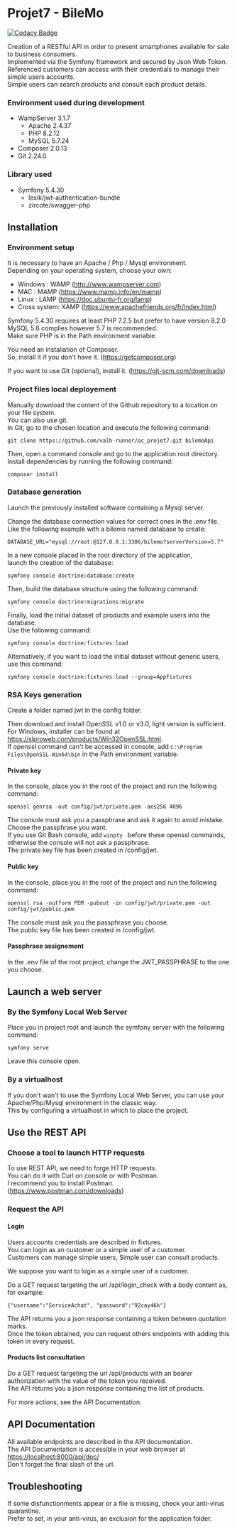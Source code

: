 # Projet7 - BileMo

[![Codacy Badge](https://app.codacy.com/project/badge/Grade/2141b002cf514748a5354b125eca689f)](https://app.codacy.com/gh/valh-runner/oc_projet7/dashboard?utm_source=gh&utm_medium=referral&utm_content=&utm_campaign=Badge_grade)

Creation of a RESTful API in order to present smartphones available for sale to business consumers.\
Implemented via the Symfony framework and secured by Json Web Token.\
Referenced customers can access with their credentials to manage their simple users accounts.\
Simple users can search products and consult each product details.

### Environment used during development
-   WampServer 3.1.7
    -   Apache 2.4.37
    -   PHP 8.2.12
    -   MySQL 5.7.24
-   Composer 2.0.13
-   Git 2.24.0

### Library used
-   Symfony 5.4.30
    -   lexik/jwt-authentication-bundle
    -   zircote/swagger-php

## Installation

### Environment setup

It is necessary to have an Apache / Php / Mysql environment.\
Depending on your operating system, choose your own:
-   Windows : WAMP (<http://www.wampserver.com>)
-   MAC : MAMP (<https://www.mamp.info/en/mamp>)
-   Linux : LAMP (<https://doc.ubuntu-fr.org/lamp>)
-   Cross system: XAMP (<https://www.apachefriends.org/fr/index.html>)

Symfony 5.4.30 requires at least PHP 7.2.5 but prefer to have version 8.2.0\
MySQL 5.6 complies however 5.7 is recommended.\
Make sure PHP is in the Path environment variable.

You need an installation of Composer.\
So, install it if you don't have it. (<https://getcomposer.org>)

If you want to use Git (optional), install it. (<https://git-scm.com/downloads>)

### Project files local deployement

Manually download the content of the Github repository to a location on your file system.\
You can also use git.\
In Git, go to the chosen location and execute the following command:
```
git clone https://github.com/valh-runner/oc_projet7.git bilemoApi

```

Then, open a command console and go to the application root directory.\
Install dependencies by running the following command:
```
composer install
```

### Database generation
Launch the previously installed software containing a Mysql server.

Change the database connection values for correct ones in the .env file.\
Like the following example with a bilemo named database to create:
```
DATABASE_URL="mysql://root:@127.0.0.1:3306/bilemo?serverVersion=5.7"
```

In a new console placed in the root directory of the application,\
launch the creation of the database:
```
symfony console doctrine:database:create
```

Then, build the database structure using the following command:
```
symfony console doctrine:migrations:migrate
```

Finally, load the initial dataset of products and example users into the database.\
Use the following command:
```
symfony console doctrine:fixtures:load
```
Alternatively, if you want to load the initial dataset without generic users, use this command:
```
symfony console doctrine:fixtures:load --group=AppFixtures
```
### RSA Keys generation
Create a folder named jwt in the config folder.

Then download and install OpenSSL v1.0 or v3.0, light version is sufficient.\
For Windows, installer can be found at <https://slproweb.com/products/Win32OpenSSL.html>.\
If openssl command can't be accessed in console, add ```C:\Program Files\OpenSSL-Win64\bin``` in the Path environment variable.

#### Private key
In the console, place you in the root of the project and run the following command:
```
openssl genrsa -out config/jwt/private.pem -aes256 4096
```
The console must ask you a passphrase and ask it again to avoid mistake.\
Choose the passphrase you want.\
If you use Git Bash console, add ```winpty ``` before these openssl commands, otherwise the console will not ask a passphrase.\
The private key file has been created in /config/jwt.
#### Public key
In the console, place you in the root of the project and run the following command:
```
openssl rsa -outform PEM -pubout -in config/jwt/private.pem -out config/jwt/public.pem
```
The console must ask you the passphrase you choose.\
The public key file has been created in /config/jwt.

#### Passphrase assignement
In the .env file of the root project, change the JWT_PASSPHRASE to the one you choose.

## Launch a web server

### By the Symfony Local Web Server
Place you in project root and launch the symfony server with the following command:
```
symfony serve
```
Leave this console open.

### By a virtualhost
If you don't wan't to use the Symfony Local Web Server, you can use your Apache/Php/Mysql environment in the classic way.\
This by configuring a virtualhost in which to place the project.

## Use the REST API

### Choose a tool to launch HTTP requests
To use REST API, we need to forge HTTP requests.\
You can do it with Curl on console or with Postman.\
I recommend you to install Postman. (<https://www.postman.com/downloads>)

### Request the API

#### Login
Users accounts credentials are described in fixtures.\
You can login as an customer or a simple user of a customer.\
Customers can manage simple users, Simple user can consult products.

We suppose you want to login as a simple user of a customer.

Do a GET request targeting the url /api/login_check with a body content as, for example:
```
{"username":"ServiceAchat", "password":"92cay46k"}
```
The API returns you a json response containing a token between quotation marks.\
Once the token obtained, you can request others endpoints with adding this token in every request.

#### Products list consultation
Do a GET request targeting the url /api/products with an bearer authorization with the value of the token you received.\
The API returns you a json response containing the list of products.

For more actions, see the API Documentation.

## API Documentation
All available endpoints are described in the API documentation.\
The API Documentation is accessible in your web browser at <https://localhost:8000/api/doc/>\
Don't forget the final slash of the url.

## Troubleshooting

If some disfunctionments appear or a file is missing, check your anti-virus quarantine.\
Prefer to set, in your anti-virus, an exclusion for the application folder.

